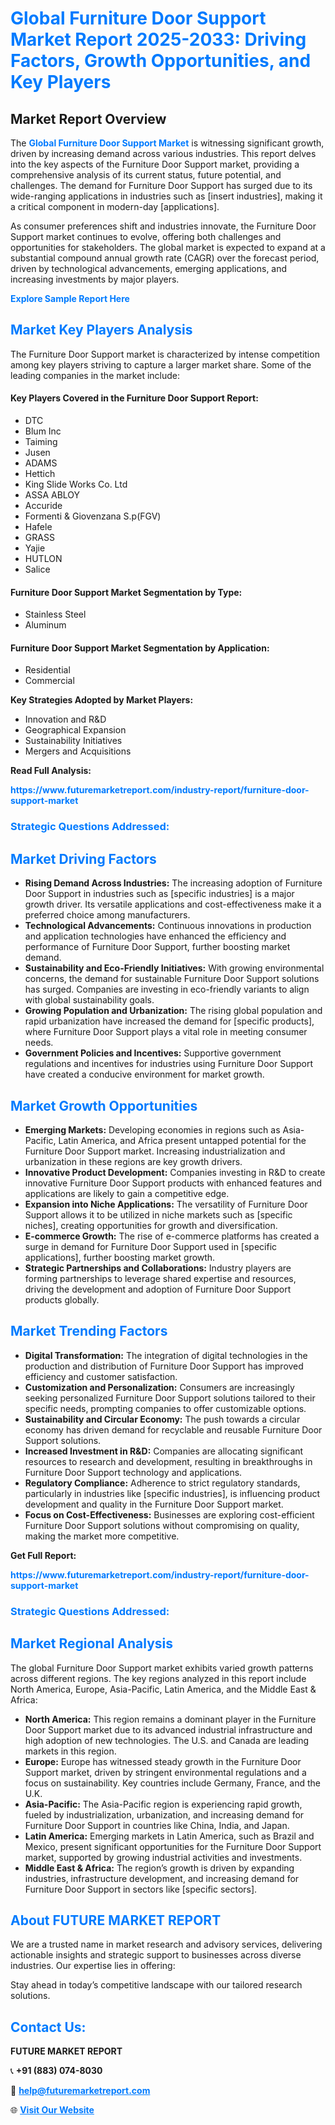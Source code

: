 <h1 style="color: #007BFF;">Global Furniture Door Support Market Report 2025-2033: Driving Factors, Growth Opportunities, and Key Players</h1>

<section id="overview">
<h2>Market Report Overview</h2>
<p>The <a href="https://www.futuremarketreport.com/industry-report/furniture-door-support-market" style="color: #007BFF; text-decoration: none;"><strong>Global Furniture Door Support Market</strong></a> is witnessing significant growth, driven by increasing demand across various industries. This report delves into the key aspects of the Furniture Door Support market, providing a comprehensive analysis of its current status, future potential, and challenges. The demand for Furniture Door Support has surged due to its wide-ranging applications in industries such as [insert industries], making it a critical component in modern-day [applications].</p>
<p>As consumer preferences shift and industries innovate, the Furniture Door Support market continues to evolve, offering both challenges and opportunities for stakeholders. The global market is expected to expand at a substantial compound annual growth rate (CAGR) over the forecast period, driven by technological advancements, emerging applications, and increasing investments by major players.</p>
</section>

<section id="overview">
<p><a href="https://www.futuremarketreport.com/request-sample/reportId=26163" style="color: #007BFF; text-decoration: none;"><strong>Explore Sample Report Here</strong></a></p>
</section>

<section id="key-players">
<h2 style="color: #007BFF;">Market Key Players Analysis</h2>
<p>The Furniture Door Support market is characterized by intense competition among key players striving to capture a larger market share. Some of the leading companies in the market include:</p>
<h4>Key Players Covered in the Furniture Door Support Report:</h4>
<ul><li>DTC</li><li>Blum Inc</li><li>Taiming</li><li>Jusen</li><li>ADAMS</li><li>Hettich</li><li>King Slide Works Co. Ltd</li><li>ASSA ABLOY</li><li>Accuride</li><li>Formenti &amp; Giovenzana S.p(FGV)</li><li>Hafele</li><li>GRASS</li><li>Yajie</li><li>HUTLON</li><li>Salice</li></ul>
<h4>Furniture Door Support Market Segmentation by Type:</h4>
<ul><li>Stainless Steel</li><li>Aluminum</li></ul>

<h4>Furniture Door Support Market Segmentation by Application:</h4>
<ul><li>Residential</li><li>Commercial</li></ul>
<p><strong>Key Strategies Adopted by Market Players:</strong></p>
<ul>
<li>Innovation and R&D</li>
<li>Geographical Expansion</li>
<li>Sustainability Initiatives</li>
<li>Mergers and Acquisitions</li>
</ul>
</section>

<section>
<p><strong>Read Full Analysis: </strong></p><a href="https://www.futuremarketreport.com/industry-report/furniture-door-support-market" style="color: #007BFF; text-decoration: none;"><strong>https://www.futuremarketreport.com/industry-report/furniture-door-support-market</strong></a>
<h3 style="color: #007BFF;">Strategic Questions Addressed:</h3>
</section>

<section id="driving-factors">
<h2 style="color: #007BFF;">Market Driving Factors</h2>
<ul>
<li><strong>Rising Demand Across Industries:</strong> The increasing adoption of Furniture Door Support in industries such as [specific industries] is a major growth driver. Its versatile applications and cost-effectiveness make it a preferred choice among manufacturers.</li>
<li><strong>Technological Advancements:</strong> Continuous innovations in production and application technologies have enhanced the efficiency and performance of Furniture Door Support, further boosting market demand.</li>
<li><strong>Sustainability and Eco-Friendly Initiatives:</strong> With growing environmental concerns, the demand for sustainable Furniture Door Support solutions has surged. Companies are investing in eco-friendly variants to align with global sustainability goals.</li>
<li><strong>Growing Population and Urbanization:</strong> The rising global population and rapid urbanization have increased the demand for [specific products], where Furniture Door Support plays a vital role in meeting consumer needs.</li>
<li><strong>Government Policies and Incentives:</strong> Supportive government regulations and incentives for industries using Furniture Door Support have created a conducive environment for market growth.</li>
</ul>
</section>

<section id="growth-opportunities">
<h2 style="color: #007BFF;">Market Growth Opportunities</h2>
<ul>
<li><strong>Emerging Markets:</strong> Developing economies in regions such as Asia-Pacific, Latin America, and Africa present untapped potential for the Furniture Door Support market. Increasing industrialization and urbanization in these regions are key growth drivers.</li>
<li><strong>Innovative Product Development:</strong> Companies investing in R&D to create innovative Furniture Door Support products with enhanced features and applications are likely to gain a competitive edge.</li>
<li><strong>Expansion into Niche Applications:</strong> The versatility of Furniture Door Support allows it to be utilized in niche markets such as [specific niches], creating opportunities for growth and diversification.</li>
<li><strong>E-commerce Growth:</strong> The rise of e-commerce platforms has created a surge in demand for Furniture Door Support used in [specific applications], further boosting market growth.</li>
<li><strong>Strategic Partnerships and Collaborations:</strong> Industry players are forming partnerships to leverage shared expertise and resources, driving the development and adoption of Furniture Door Support products globally.</li>
</ul>
</section>

<section id="trending-factors">
<h2 style="color: #007BFF;">Market Trending Factors</h2>
<ul>
<li><strong>Digital Transformation:</strong> The integration of digital technologies in the production and distribution of Furniture Door Support has improved efficiency and customer satisfaction.</li>
<li><strong>Customization and Personalization:</strong> Consumers are increasingly seeking personalized Furniture Door Support solutions tailored to their specific needs, prompting companies to offer customizable options.</li>
<li><strong>Sustainability and Circular Economy:</strong> The push towards a circular economy has driven demand for recyclable and reusable Furniture Door Support solutions.</li>
<li><strong>Increased Investment in R&D:</strong> Companies are allocating significant resources to research and development, resulting in breakthroughs in Furniture Door Support technology and applications.</li>
<li><strong>Regulatory Compliance:</strong> Adherence to strict regulatory standards, particularly in industries like [specific industries], is influencing product development and quality in the Furniture Door Support market.</li>
<li><strong>Focus on Cost-Effectiveness:</strong> Businesses are exploring cost-efficient Furniture Door Support solutions without compromising on quality, making the market more competitive.</li>
</ul>
</section>

<section>
<p><strong>Get Full Report: </strong></p><a href="https://www.futuremarketreport.com/industry-report/furniture-door-support-market" style="color: #007BFF; text-decoration: none;"><strong>https://www.futuremarketreport.com/industry-report/furniture-door-support-market</strong></a>
<h3 style="color: #007BFF;">Strategic Questions Addressed:</h3>
</section>


<section id="regional-analysis">
<h2 style="color: #007BFF;">Market Regional Analysis</h2>
<p>The global Furniture Door Support market exhibits varied growth patterns across different regions. The key regions analyzed in this report include North America, Europe, Asia-Pacific, Latin America, and the Middle East & Africa:</p>
<ul>
<li><strong>North America:</strong> This region remains a dominant player in the Furniture Door Support market due to its advanced industrial infrastructure and high adoption of new technologies. The U.S. and Canada are leading markets in this region.</li>
<li><strong>Europe:</strong> Europe has witnessed steady growth in the Furniture Door Support market, driven by stringent environmental regulations and a focus on sustainability. Key countries include Germany, France, and the U.K.</li>
<li><strong>Asia-Pacific:</strong> The Asia-Pacific region is experiencing rapid growth, fueled by industrialization, urbanization, and increasing demand for Furniture Door Support in countries like China, India, and Japan.</li>
<li><strong>Latin America:</strong> Emerging markets in Latin America, such as Brazil and Mexico, present significant opportunities for the Furniture Door Support market, supported by growing industrial activities and investments.</li>
<li><strong>Middle East & Africa:</strong> The region’s growth is driven by expanding industries, infrastructure development, and increasing demand for Furniture Door Support in sectors like [specific sectors].</li>
</ul>
</section>

<footer>
<h2 style="color: #007BFF;">About FUTURE MARKET REPORT</h2>
<p>We are a trusted name in market research and advisory services, delivering actionable insights and strategic support to businesses across diverse industries. Our expertise lies in offering:</p>

<p>Stay ahead in today’s competitive landscape with our tailored research solutions.</p>

<h2 style="color: #007BFF;">Contact Us:</h2>
<p><strong>FUTURE MARKET REPORT</strong></p>
<p>📞 <strong>+91 (883) 074-8030</strong></p>
<p>📧 <strong><a href="mailto:help@futuremarketreport.com" style="color: #007BFF;">help@futuremarketreport.com</a></strong></p>
<p>🌐 <strong><a href="https://www.futuremarketreport.com/" style="color: #007BFF;">Visit Our Website</a></strong></p>
</footer>
